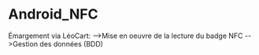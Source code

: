# Android_NFC
 Émargement via LéoCart:
 -->Mise en oeuvre de la lecture du badge NFC
 -->Gestion des données (BDD)
